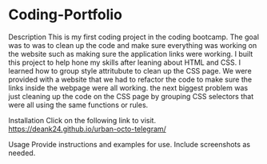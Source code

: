 # Coding-Portfolio
Description
This is my first coding project in the coding bootcamp. The goal was to was to clean up the code and make sure everything was working on the website such as making sure the application links were working. I built this project to help hone my skills after leaning about HTML and CSS. I learned how to group style attritubute to clean up the CSS page. We were provided with a website that we had to refactor the code to make sure the links inside the webpage were all working. the next biggest problem was just cleaning up the code on the CSS page by grouping CSS selectors that were all using the same functions or rules.

Installation
Click on the following link to visit. https://deank24.github.io/urban-octo-telegram/

Usage
Provide instructions and examples for use. Include screenshots as needed.